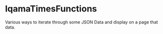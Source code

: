# IqamaTimesFunctions
Various ways to iterate through some JSON Data and display on a page that data.
